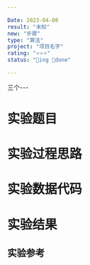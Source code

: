 ```yaml
---

Date: 2023-04-08
result: "未知"
new: "步骤"
type: "算法"
project: "项目名字"
rating: "⭐⭐⭐"
status: "🌱ing 🌲done"

---
```

三个---
# 实验题目

# 实验过程思路

# 实验数据代码

# 实验结果


## 实验参考


